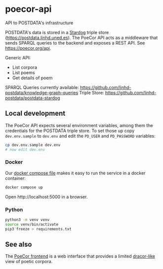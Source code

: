 # poecor-api

API to POSTDATA's infrastructure

POSTDATA's data is stored in a [Stardog](https://www.stardog.com/get-started/)
triple store (https://postdata.linhd.uned.es). The PoeCor API acts as a
middleware that sends SPARQL queries to the backend and exposes a REST API.
See https://poecor.org/api.

Generic API:

* List corpora
* List poems
* Get details of poem

SPARQL Queries currently available: https://github.com/linhd-postdata/knowledge-graph-queries
Triple Store: https://github.com/linhd-postdata/postdata-stardog

## Local development

The PoeCor API expects several environment variables, among them the credentials
for the POSTDATA triple store. To set those up copy `dev.env.sample` to
`dev.env` and edit the `PD_USER` and `PD_PASSWORD` variables:

```sh
cp dev.env.sample dev.env
# now edit dev.env
```

### Docker

Our [docker compose file](compose.yaml) makes it easy to run the service in a
docker container:

```sh
docker compose up
```

Open http://localhost:5000 in a browser.

### Python

```sh
python3 -m venv venv
source venv/bin/activate
pip3 freeze > requirements.txt
```

## See also

The [PoeCor frontend](https://github.com/dracor-org/poecor-frontend) is a web
interface that provides a limited [dracor-like](https://dracor.org) view of
poetic corpora.
